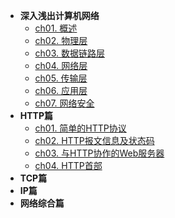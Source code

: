 * **深入浅出计算机网络**
    * [ch01. 概述](01ComputerNetwork/ch01)
    * [ch02. 物理层](01ComputerNetwork/ch02)
    * [ch03. 数据链路层](01ComputerNetwork/ch03)
    * [ch04. 网络层](01ComputerNetwork/ch04)
    * [ch05. 传输层](01ComputerNetwork/ch05)
    * [ch06. 应用层](01ComputerNetwork/ch06)
    * [ch07. 网络安全](01ComputerNetwork/ch07)
* **HTTP篇**
    * [ch01. 简单的HTTP协议](01ComputerNetwork/ch11)
    * [ch02. HTTP报文信息及状态码](01ComputerNetwork/ch12)
    * [ch03. 与HTTP协作的Web服务器](01ComputerNetwork/ch12)
    * [ch04. HTTP首部](01ComputerNetwork/ch13)
* **TCP篇**
* **IP篇**
* **网络综合篇**
